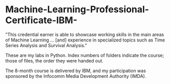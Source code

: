 # Machine-Learning-Professional-Certificate-IBM-

"This credential earner is able to showcase working skills in the main areas of Machine Learning ... [and] experience in specialized topics such as Time Series Analysis and Survival Analysis."

These are my labs in Python. Index numbers of folders indicate the course; those of files, the order they were handed out.

The 8-month course is delivered by IBM, and my participation was sponsored by the Infocomm Media Development Authority (IMDA).
